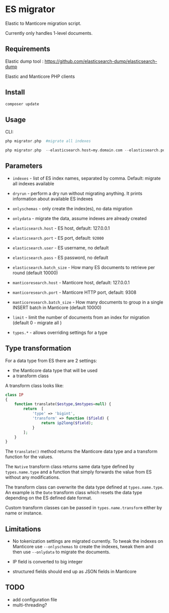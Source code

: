 ES migrator
===========

Elastic to Manticore migration script.

Currently only handles 1-level documents.

Requirements
------------

Elastic dump tool : https://github.com/elasticsearch-dump/elasticsearch-dump

Elastic and Manticore PHP clients

Install
-------

```bash
composer update
```


Usage
-----

CLI:
```php
php migrator.php  #migrate all indexes
```

```php
php migrator.php  --elasticsearch.host=my.domain.com --elasticsearch.port=9200 --indexes=index1,index2
```

Parameters
----------
* `indexes` - list of ES index names, separated by comma. Default:  migrate all indexes available
* `dryrun` - perform a dry run without migrating anything. It prints information about available ES indexes
* `onlyschemas` - only create the index(es), no data migration
* `onlydata` - migrate the data, assume indexes are already created
* `elasticsearch.host` - ES host, default: 127.0.0.1
* `elasticsearch.port` - ES port, default: `92000`
* `elasticsearch.user` - ES username, no default 
* `elasticsearch.pass` - ES password, no default
* `elasticsearch.batch_size` - How many ES documents to retrieve per round (default 10000)  
* `manticoresearch.host` - Manticore host, default: 127.0.0.1
* `manticoresearch.port` - Manticore HTTP port, default: 9308
* `manticoresearch.batch_size` - How many documents to group in a single INSERT batch in Manticore (default 10000)
* `limit` - limit the number of documents from an index for migration (default 0 - migrate all )

* `types.*` - allows overriding settings for a type

Type transformation
-------------------
For a data type from ES there are 2 settings:
* the Manticore data type that will be used 
* a transform class

A transform class looks like:
```php
class IP
{
    function translate($estype,$mstypes=null) {
        return  [
            'type' => 'bigint',
            'transform' => function ($field) {
                return ip2long($field);
            }
        ];
    }
}
```
The `translate()` method returns the Manticore data type and a transform function for the values.

The `Native` transform class returns same data type defined by `types.name.type` and a function that simply forwards
the value from ES without any modifications.

The transform class can overwrite the data type defined at `types.name.type`. An example is the `Date` transform class
which resets the data type depending on the ES defined date format.

Custom transform classes can be passed in `types.name.transform` either by name or instance.

Limitations
-----------

* No tokenization settings are migrated currently. To tweak the indexes on Manticore use `--onlyschemas` to create 
the indexes, tweak them and then use `--onlydata` to migrate the documents.

* IP field is converted to big integer
* structured fields should end up as JSON fields in Manticore

TODO
----

* add configuration file
* multi-threading?

